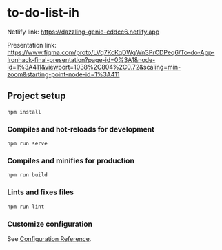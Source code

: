 # to-do-list-ih
Netlify link:
https://dazzling-genie-cddcc6.netlify.app

Presentation link:
https://www.figma.com/proto/LVq7KcKqDWgWn3PrCDPeq6/To-do-App-Ironhack-final-presentation?page-id=0%3A1&node-id=1%3A411&viewport=1038%2C804%2C0.72&scaling=min-zoom&starting-point-node-id=1%3A411

## Project setup
```
npm install
```

### Compiles and hot-reloads for development
```
npm run serve
```

### Compiles and minifies for production
```
npm run build
```

### Lints and fixes files
```
npm run lint
```

### Customize configuration
See [Configuration Reference](https://cli.vuejs.org/config/).
